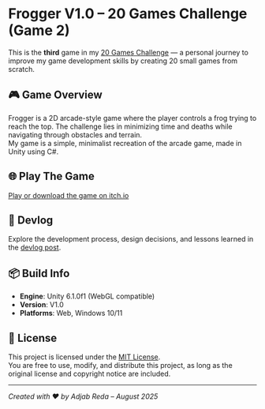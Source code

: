 # Frogger V1.0 – 20 Games Challenge (Game 2)

This is the **third** game in my [20 Games Challenge](https://20_games_challenge.gitlab.io/challenge/#3) — a personal journey to improve my game development skills by creating 20 small games from scratch.



## 🎮 Game Overview

Frogger is a 2D arcade-style game where the player controls a frog trying to reach the top. The challenge lies in minimizing time and deaths while navigating through obstacles and terrain.  
My game is a simple, minimalist recreation of the arcade game, made in Unity using C#.



## 🌐 Play The Game

[Play or download the game on itch.io](https://reda-adjab.itch.io/jetpack-joyride-20gc)



## 📝 Devlog

Explore the development process, design decisions, and lessons learned in the [devlog post](https://reda-adjab.itch.io/jetpack-joyride-20gc/devlog/998504/20-games-challenge-game-2-jetpack-joyride).



## 📦 Build Info

- **Engine**: Unity 6.1.0f1 (WebGL compatible)  
- **Version**: V1.0  
- **Platforms**: Web, Windows 10/11



## 📜 License

This project is licensed under the [MIT License](LICENSE).  
You are free to use, modify, and distribute this project, as long as the original license and copyright notice are included.

---

*Created with ❤️ by Adjab Reda – August 2025*
